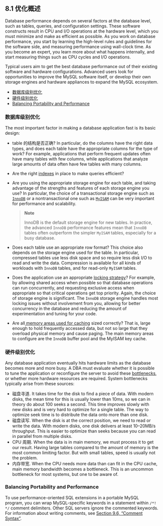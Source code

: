 ## 8.1 优化概述

Database performance depends on several factors at the database level, such as tables, queries, and configuration settings. These software constructs result in CPU and I/O operations at the hardware level, which you must minimize and make as efficient as possible. As you work on database performance, you start by learning the high-level rules and guidelines for the software side, and measuring performance using wall-clock time. As you become an expert, you learn more about what happens internally, and start measuring things such as CPU cycles and I/O operations. 

Typical users aim to get the best database performance out of their existing software and hardware configurations. Advanced users look for opportunities to improve the MySQL software itself, or develop their own storage engines and hardware appliances to expand the MySQL ecosystem. 

- [数据库级别优化](https://dev.mysql.com/doc/refman/8.0/en/optimize-overview.html#optimize-database-level)
- [硬件级别优化](https://dev.mysql.com/doc/refman/8.0/en/optimize-overview.html#optimize-hardware-level)
- [Balancing Portability and Performance](https://dev.mysql.com/doc/refman/8.0/en/optimize-overview.html#optimize-portability-performance)

### 数据库级别优化

The most important factor in making a database application fast is its basic design:

- table 的结构是否正确? In particular, do the columns have the right data types, and does each table have the appropriate columns for the type of work? For example, applications that perform frequent updates often have many tables with few columns, while applications that analyze large amounts of data often have few tables with many columns. 
- Are the right [indexes](https://dev.mysql.com/doc/refman/8.0/en/optimization-indexes.html) in place to make queries efficient? 
- Are you using the appropriate storage engine for each table, and taking advantage of the strengths and features of each storage engine you use? In particular, the choice of a transactional storage engine such as [`InnoDB`](https://dev.mysql.com/doc/refman/8.0/en/optimizing-innodb.html) or a nontransactional one such as [`MyISAM`](https://dev.mysql.com/doc/refman/8.0/en/optimizing-myisam.html) can be very important for performance and scalability. 

    > **Note**
    > 
    > InnoDB is the default storage engine for new tables. In practice, the advanced `InnoDB` performance features mean that `InnoDB` tables often outperform the simpler `MyISAM` tables, especially for a busy database. 

- Does each table use an appropriate row format? This choice also depends on the storage engine used for the table. In particular, compressed tables use less disk space and so require less disk I/O to read and write the data. Compression is available for all kinds of workloads with `InnoDB` tables, and for read-only `MyISAM` tables. 
- Does the application use an appropriate [locking strategy](https://dev.mysql.com/doc/refman/8.0/en/locking-issues.html)? For example, by allowing shared access when possible so that database operations can run concurrently, and requesting exclusive access when appropriate so that critical operations get top priority. Again, the choice of storage engine is significant. The `InnoDB` storage engine handles most locking issues without involvement from you, allowing for better concurrency in the database and reducing the amount of experimentation and tuning for your code. 
- Are all[ memory areas used for caching](https://dev.mysql.com/doc/refman/8.0/en/buffering-caching.html) sized correctly? That is, large enough to hold frequently accessed data, but not so large that they overload physical memory and cause paging. The main memory areas to configure are the `InnoDB` buffer pool and the MyISAM key cache. 

### 硬件级别优化

Any database application eventually hits hardware limits as the database becomes more and more busy. A DBA must evaluate whether it is possible to tune the application or reconfigure the server to avoid these [bottlenecks](https://dev.mysql.com/doc/refman/8.0/en/glossary.html#glos_bottleneck), or whether more hardware resources are required. System bottlenecks typically arise from these sources: 

- 磁盘寻道. It takes time for the disk to find a piece of data. With modern disks, the mean time for this is usually lower than 10ms, so we can in theory do about 100 seeks a second. This time improves slowly with new disks and is very hard to optimize for a single table. The way to optimize seek time is to distribute the data onto more than one disk. 
- 磁盘读写. When the disk is at the correct position, we need to read or write the data. With modern disks, one disk delivers at least 10–20MB/s throughput. This is easier to optimize than seeks because you can read in parallel from multiple disks. 
- CPU 周期. When the data is in main memory, we must process it to get our result. Having large tables compared to the amount of memory is the most common limiting factor. But with small tables, speed is usually not the problem. 
- 内存带宽. When the CPU needs more data than can fit in the CPU cache, main memory bandwidth becomes a bottleneck. This is an uncommon bottleneck for most systems, but one to be aware of. 

### Balancing Portability and Performance

To use performance-oriented SQL extensions in a portable MySQL program, you can wrap MySQL-specific keywords in a statement within `/*! */` comment delimiters. Other SQL servers ignore the commented keywords. For information about writing comments, see [Section 9.6, “Comment Syntax”](https://dev.mysql.com/doc/refman/8.0/en/comments.html). 